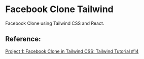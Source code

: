 # Facebook Clone Tailwind

Facebook Clone using Tailwind CSS and React.

## Reference:

[Project 1: Facebook Clone in Tailwind CSS: Tailwind Tutorial #14](https://youtu.be/UeM-wAodKlM)